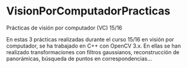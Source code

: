 # VisionPorComputadorPracticas
Prácticas de visión por computador (VC) 15/16

En estas 3 prácticas realizadas durante el curso 15/16 en visión por computador, se ha trabajado en C++ con OpenCV 3.x. 
En ellas se han realizado transformaciones con filtros gaussianos, reconstrucción de panorámicas, búsqueda de puntos en correspondencias…


